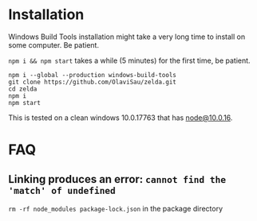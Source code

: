 # Installation
Windows Build Tools installation might take a very long time to install on some computer. Be patient.

`npm i && npm start` takes a while (5 minutes) for the first time, be patient.
```
npm i --global --production windows-build-tools
git clone https://github.com/OlaviSau/zelda.git
cd zelda
npm i
npm start
```
This is tested on a clean windows 10.0.17763 that has node@10.0.16.

# FAQ
## Linking produces an error: `cannot find the 'match' of undefined`
`rm -rf node_modules package-lock.json` in the package directory
